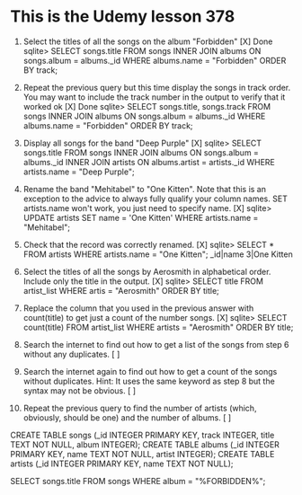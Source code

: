 # This is the Udemy lesson 378

1. Select the titles of all the songs on the album "Forbidden" [X] Done
sqlite> SELECT songs.title FROM songs INNER JOIN albums ON songs.album = albums._id WHERE albums.name = "Forbidden" ORDER BY track;

2. Repeat the previous query but this time display the songs in track order. You may want to include the track number in the output to verify that it worked ok [X] Done
sqlite> SELECT songs.title, songs.track FROM songs INNER JOIN albums ON songs.album = albums._id WHERE albums.name = "Forbidden" ORDER BY track;

3. Display all songs for the band "Deep Purple" [X]
sqlite> SELECT songs.title FROM songs INNER JOIN albums ON songs.album = albums._id INNER JOIN artists ON albums.artist = artists._id WHERE artists.name = "Deep Purple";

4. Rename the band "Mehitabel" to "One Kitten". Note that this is an exception to the advice to always fully qualify your column names. SET artists.name won't work, you just need to specify name. [X]
sqlite> UPDATE artists SET name = 'One Kitten' WHERE artists.name = "Mehitabel";

5. Check that the record was correctly renamed. [X]
sqlite> SELECT * FROM artists WHERE artists.name = "One Kitten";
_id|name
3|One Kitten

6. Select the titles of all the songs by Aerosmith in alphabetical order. Include only the title in the output. [X]
sqlite> SELECT title FROM artist_list WHERE artis = "Aerosmith" ORDER BY title;

7. Replace the column that you used in the previous answer with count(title) to get just a count of the number songs. [X]
sqlite> SELECT count(title) FROM artist_list WHERE artists = "Aerosmith" ORDER BY title;

8. Search the internet to find out how to get a list of the songs from step 6 without any duplicates. [ ]

9. Search the internet again to find out how to get a count of the songs without duplicates. Hint: It uses the same keyword as step 8 but the syntax may not be obvious. [ ]

10. Repeat the previous query to find the number of artists (which, obviously, should be one) and the number of albums. [ ]


CREATE TABLE songs (_id INTEGER PRIMARY KEY, track INTEGER, title TEXT NOT NULL, album INTEGER);
CREATE TABLE albums (_id INTEGER PRIMARY KEY, name TEXT NOT NULL, artist INTEGER);
CREATE TABLE artists (_id INTEGER PRIMARY KEY, name TEXT NOT NULL);

SELECT songs.title FROM songs WHERE album = "%FORBIDDEN%";

